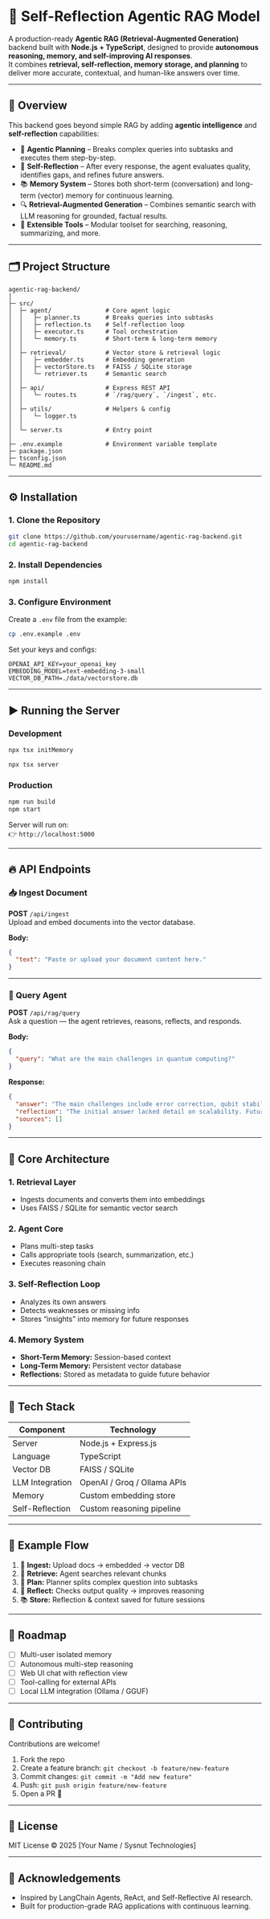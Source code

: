 
# 🧠 Self-Reflection Agentic RAG Model

A production-ready **Agentic RAG (Retrieval-Augmented Generation)** backend built with **Node.js + TypeScript**, designed to provide **autonomous reasoning, memory, and self-improving AI responses**.  
It combines **retrieval, self-reflection, memory storage, and planning** to deliver more accurate, contextual, and human-like answers over time.

---

## 🚀 Overview

This backend goes beyond simple RAG by adding **agentic intelligence** and **self-reflection** capabilities:

- 🤖 **Agentic Planning** – Breaks complex queries into subtasks and executes them step-by-step.  
- 🧠 **Self-Reflection** – After every response, the agent evaluates quality, identifies gaps, and refines future answers.  
- 📚 **Memory System** – Stores both short-term (conversation) and long-term (vector) memory for continuous learning.  
- 🔍 **Retrieval-Augmented Generation** – Combines semantic search with LLM reasoning for grounded, factual results.  
- 🧰 **Extensible Tools** – Modular toolset for searching, reasoning, summarizing, and more.

---

## 🗂️ Project Structure

```
agentic-rag-backend/
│
├─ src/
│  ├─ agent/               # Core agent logic
│  │   ├─ planner.ts       # Breaks queries into subtasks
│  │   ├─ reflection.ts    # Self-reflection loop
│  │   ├─ executor.ts      # Tool orchestration
│  │   └─ memory.ts        # Short-term & long-term memory
│  │
│  ├─ retrieval/           # Vector store & retrieval logic
│  │   ├─ embedder.ts      # Embedding generation
│  │   ├─ vectorStore.ts   # FAISS / SQLite storage
│  │   └─ retriever.ts     # Semantic search
│  │
│  ├─ api/                 # Express REST API
│  │   └─ routes.ts        # `/rag/query`, `/ingest`, etc.
│  │
│  ├─ utils/               # Helpers & config
│  │   └─ logger.ts
│  │
│  └─ server.ts            # Entry point
│
├─ .env.example            # Environment variable template
├─ package.json
├─ tsconfig.json
└─ README.md
```

---

## ⚙️ Installation

### 1. Clone the Repository

```bash
git clone https://github.com/yourusername/agentic-rag-backend.git
cd agentic-rag-backend
```

### 2. Install Dependencies

```bash
npm install
```

### 3. Configure Environment

Create a `.env` file from the example:

```bash
cp .env.example .env
```

Set your keys and configs:
```
OPENAI_API_KEY=your_openai_key
EMBEDDING_MODEL=text-embedding-3-small
VECTOR_DB_PATH=./data/vectorstore.db
```

---

## ▶️ Running the Server

### Development
```bash
npx tsx initMemory
```
```bash
npx tsx server
```
### Production
```bash
npm run build
npm start
```

Server will run on:  
👉 `http://localhost:5000`

---

## 🔥 API Endpoints

### 📥 Ingest Document  
**POST** `/api/ingest`  
Upload and embed documents into the vector database.

**Body:**
```json
{
  "text": "Paste or upload your document content here."
}
```

---

### 🤖 Query Agent  
**POST** `/api/rag/query`  
Ask a question — the agent retrieves, reasons, reflects, and responds.

**Body:**
```json
{
  "query": "What are the main challenges in quantum computing?"
}
```

**Response:**
```json
{
  "answer": "The main challenges include error correction, qubit stability, and scalability...",
  "reflection": "The initial answer lacked detail on scalability. Future responses will elaborate further.",
  "sources": []
}
```

---

## 🧠 Core Architecture

### 1. Retrieval Layer  
- Ingests documents and converts them into embeddings  
- Uses FAISS / SQLite for semantic vector search  

### 2. Agent Core  
- Plans multi-step tasks  
- Calls appropriate tools (search, summarization, etc.)  
- Executes reasoning chain

### 3. Self-Reflection Loop  
- Analyzes its own answers  
- Detects weaknesses or missing info  
- Stores “insights” into memory for future responses

### 4. Memory System  
- **Short-Term Memory:** Session-based context  
- **Long-Term Memory:** Persistent vector database  
- **Reflections:** Stored as metadata to guide future behavior

---

## 🧰 Tech Stack

| Component              | Technology                      |
|------------------------|-------------------------------|
| Server                | Node.js + Express.js          |
| Language              | TypeScript                    |
| Vector DB            | FAISS / SQLite               |
| LLM Integration      | OpenAI / Groq / Ollama APIs  |
| Memory               | Custom embedding store        |
| Self-Reflection      | Custom reasoning pipeline     |

---

## 🧠 Example Flow

1. 📄 **Ingest:** Upload docs → embedded → vector DB  
2. 🔎 **Retrieve:** Agent searches relevant chunks  
3. 🧩 **Plan:** Planner splits complex question into subtasks  
4. 🧠 **Reflect:** Checks output quality → improves reasoning  
5. 📚 **Store:** Reflection & context saved for future sessions  

---

## 🧪 Roadmap

- [ ] Multi-user isolated memory  
- [ ] Autonomous multi-step reasoning  
- [ ] Web UI chat with reflection view  
- [ ] Tool-calling for external APIs  
- [ ] Local LLM integration (Ollama / GGUF)

---

## 🤝 Contributing

Contributions are welcome!  
1. Fork the repo  
2. Create a feature branch: `git checkout -b feature/new-feature`  
3. Commit changes: `git commit -m "Add new feature"`  
4. Push: `git push origin feature/new-feature`  
5. Open a PR 🚀

---

## 📜 License

MIT License © 2025 [Your Name / Sysnut Technologies]

---

## 🌟 Acknowledgements

- Inspired by LangChain Agents, ReAct, and Self-Reflective AI research.  
- Built for production-grade RAG applications with continuous learning.
